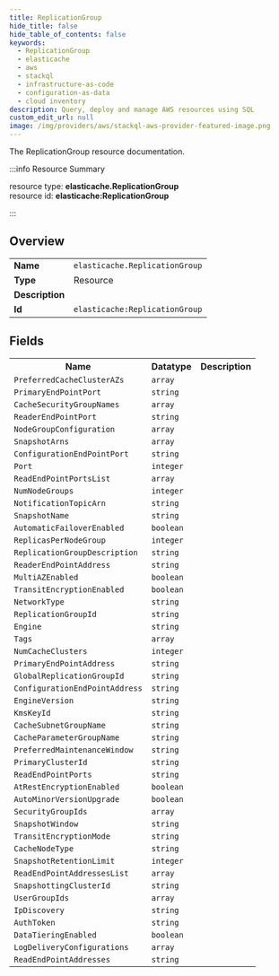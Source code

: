 ```yaml
---
title: ReplicationGroup
hide_title: false
hide_table_of_contents: false
keywords:
  - ReplicationGroup
  - elasticache
  - aws
  - stackql
  - infrastructure-as-code
  - configuration-as-data
  - cloud inventory
description: Query, deploy and manage AWS resources using SQL
custom_edit_url: null
image: /img/providers/aws/stackql-aws-provider-featured-image.png
---
```

The ReplicationGroup resource documentation.

:::info Resource Summary

<div class="row">
<div class="providerDocColumn">
<span>resource type:&nbsp;<b>elasticache.ReplicationGroup</b></span><br />
<span>resource id:&nbsp;<b>elasticache:ReplicationGroup</b></span><br />
</div>
</div>

:::

## Overview
<table><tbody>
<tr><td><b>Name</b></td><td><code>elasticache.ReplicationGroup</code></td></tr>
<tr><td><b>Type</b></td><td>Resource</td></tr>
<tr><td><b>Description</b></td><td></td></tr>
<tr><td><b>Id</b></td><td><code>elasticache:ReplicationGroup</code></td></tr>
</tbody></table>

## Fields
<table><tbody>
<tr><th>Name</th><th>Datatype</th><th>Description</th></tr>
<tr><td><code>PreferredCacheClusterAZs</code></td><td><code>array</code></td><td></td></tr><tr><td><code>PrimaryEndPointPort</code></td><td><code>string</code></td><td></td></tr><tr><td><code>CacheSecurityGroupNames</code></td><td><code>array</code></td><td></td></tr><tr><td><code>ReaderEndPointPort</code></td><td><code>string</code></td><td></td></tr><tr><td><code>NodeGroupConfiguration</code></td><td><code>array</code></td><td></td></tr><tr><td><code>SnapshotArns</code></td><td><code>array</code></td><td></td></tr><tr><td><code>ConfigurationEndPointPort</code></td><td><code>string</code></td><td></td></tr><tr><td><code>Port</code></td><td><code>integer</code></td><td></td></tr><tr><td><code>ReadEndPointPortsList</code></td><td><code>array</code></td><td></td></tr><tr><td><code>NumNodeGroups</code></td><td><code>integer</code></td><td></td></tr><tr><td><code>NotificationTopicArn</code></td><td><code>string</code></td><td></td></tr><tr><td><code>SnapshotName</code></td><td><code>string</code></td><td></td></tr><tr><td><code>AutomaticFailoverEnabled</code></td><td><code>boolean</code></td><td></td></tr><tr><td><code>ReplicasPerNodeGroup</code></td><td><code>integer</code></td><td></td></tr><tr><td><code>ReplicationGroupDescription</code></td><td><code>string</code></td><td></td></tr><tr><td><code>ReaderEndPointAddress</code></td><td><code>string</code></td><td></td></tr><tr><td><code>MultiAZEnabled</code></td><td><code>boolean</code></td><td></td></tr><tr><td><code>TransitEncryptionEnabled</code></td><td><code>boolean</code></td><td></td></tr><tr><td><code>NetworkType</code></td><td><code>string</code></td><td></td></tr><tr><td><code>ReplicationGroupId</code></td><td><code>string</code></td><td></td></tr><tr><td><code>Engine</code></td><td><code>string</code></td><td></td></tr><tr><td><code>Tags</code></td><td><code>array</code></td><td></td></tr><tr><td><code>NumCacheClusters</code></td><td><code>integer</code></td><td></td></tr><tr><td><code>PrimaryEndPointAddress</code></td><td><code>string</code></td><td></td></tr><tr><td><code>GlobalReplicationGroupId</code></td><td><code>string</code></td><td></td></tr><tr><td><code>ConfigurationEndPointAddress</code></td><td><code>string</code></td><td></td></tr><tr><td><code>EngineVersion</code></td><td><code>string</code></td><td></td></tr><tr><td><code>KmsKeyId</code></td><td><code>string</code></td><td></td></tr><tr><td><code>CacheSubnetGroupName</code></td><td><code>string</code></td><td></td></tr><tr><td><code>CacheParameterGroupName</code></td><td><code>string</code></td><td></td></tr><tr><td><code>PreferredMaintenanceWindow</code></td><td><code>string</code></td><td></td></tr><tr><td><code>PrimaryClusterId</code></td><td><code>string</code></td><td></td></tr><tr><td><code>ReadEndPointPorts</code></td><td><code>string</code></td><td></td></tr><tr><td><code>AtRestEncryptionEnabled</code></td><td><code>boolean</code></td><td></td></tr><tr><td><code>AutoMinorVersionUpgrade</code></td><td><code>boolean</code></td><td></td></tr><tr><td><code>SecurityGroupIds</code></td><td><code>array</code></td><td></td></tr><tr><td><code>SnapshotWindow</code></td><td><code>string</code></td><td></td></tr><tr><td><code>TransitEncryptionMode</code></td><td><code>string</code></td><td></td></tr><tr><td><code>CacheNodeType</code></td><td><code>string</code></td><td></td></tr><tr><td><code>SnapshotRetentionLimit</code></td><td><code>integer</code></td><td></td></tr><tr><td><code>ReadEndPointAddressesList</code></td><td><code>array</code></td><td></td></tr><tr><td><code>SnapshottingClusterId</code></td><td><code>string</code></td><td></td></tr><tr><td><code>UserGroupIds</code></td><td><code>array</code></td><td></td></tr><tr><td><code>IpDiscovery</code></td><td><code>string</code></td><td></td></tr><tr><td><code>AuthToken</code></td><td><code>string</code></td><td></td></tr><tr><td><code>DataTieringEnabled</code></td><td><code>boolean</code></td><td></td></tr><tr><td><code>LogDeliveryConfigurations</code></td><td><code>array</code></td><td></td></tr><tr><td><code>ReadEndPointAddresses</code></td><td><code>string</code></td><td></td></tr>
</tbody></table>
